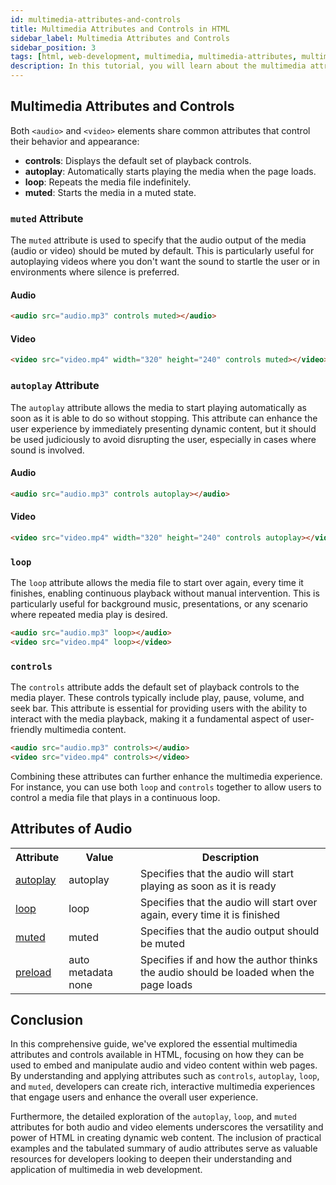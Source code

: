 ```yaml
---
id: multimedia-attributes-and-controls
title: Multimedia Attributes and Controls in HTML
sidebar_label: Multimedia Attributes and Controls
sidebar_position: 3
tags: [html, web-development, multimedia, multimedia-attributes, multimedia-controls]
description: In this tutorial, you will learn about the multimedia attributes and controls available in HTML for embedding audio and video content in your web pages.
---
```

## Multimedia Attributes and Controls

Both `<audio>` and `<video>` elements share common attributes that control their behavior and appearance:

- **controls**: Displays the default set of playback controls.
- **autoplay**: Automatically starts playing the media when the page loads.
- **loop**: Repeats the media file indefinitely.
- **muted**: Starts the media in a muted state.



### `muted` Attribute

The `muted` attribute is used to specify that the audio output of the media (audio or video) should be muted by default. This is particularly useful for autoplaying videos where you don't want the sound to startle the user or in environments where silence is preferred.

#### Audio

```html
<audio src="audio.mp3" controls muted></audio>
```

#### Video

```html
<video src="video.mp4" width="320" height="240" controls muted></video>
```


### `autoplay` Attribute

The `autoplay` attribute allows the media to start playing automatically as soon as it is able to do so without stopping. This attribute can enhance the user experience by immediately presenting dynamic content, but it should be used judiciously to avoid disrupting the user, especially in cases where sound is involved.

#### Audio

```html
<audio src="audio.mp3" controls autoplay></audio>
```

#### Video

```html
<video src="video.mp4" width="320" height="240" controls autoplay></video>
```

### `loop`

The `loop` attribute allows the media file to start over again, every time it finishes, enabling continuous playback without manual intervention. This is particularly useful for background music, presentations, or any scenario where repeated media play is desired.

```html
<audio src="audio.mp3" loop></audio>
<video src="video.mp4" loop></video>
```

### `controls`

The `controls` attribute adds the default set of playback controls to the media player. These controls typically include play, pause, volume, and seek bar. This attribute is essential for providing users with the ability to interact with the media playback, making it a fundamental aspect of user-friendly multimedia content.

```html
<audio src="audio.mp3" controls></audio>
<video src="video.mp4" controls></video>
```

Combining these attributes can further enhance the multimedia experience. For instance, you can use both `loop` and `controls` together to allow users to control a media file that plays in a continuous loop.

## Attributes of Audio

<table>
  <tbody>
    <tr>
        <th>Attribute</th>
        <th>Value</th>
        <th>Description</th>
    </tr>
    <tr>
        <td><a href="/docs/html/multimedia/multimedia-attributes-and-controls#autoplay-attribute">autoplay</a></td>
        <td>autoplay</td>
        <td>Specifies that the audio will start playing as soon as it is ready</td>
    </tr>
    <tr>
        <td><a href="/docs/html/multimedia/multimedia-attributes-and-controls#loop">loop</a></td>
        <td>loop</td>
        <td>Specifies that the audio will start over again, every time it is finished</td>
    </tr>
    <tr>
        <td><a href="/docs/html/multimedia/multimedia-attributes-and-controls#muted-attribute">muted</a></td>
        <td>muted</td>
        <td>Specifies that the audio output should be muted</td>
    </tr>
    <tr>
        <td><a href="/docs/html/multimedia/multimedia-attributes-and-controls#autoplay-attribute">preload</a></td>
        <td>auto metadata none</td>
    <td>Specifies if and how the author thinks the audio should be loaded when the page loads</td>
    </tr>
    </tbody>
</table>

## Conclusion

In this comprehensive guide, we've explored the essential multimedia attributes and controls available in HTML, focusing on how they can be used to embed and manipulate audio and video content within web pages. By understanding and applying attributes such as `controls`, `autoplay`, `loop`, and `muted`, developers can create rich, interactive multimedia experiences that engage users and enhance the overall user experience.

Furthermore, the detailed exploration of the `autoplay`, `loop`, and `muted` attributes for both audio and video elements underscores the versatility and power of HTML in creating dynamic web content. The inclusion of practical examples and the tabulated summary of audio attributes serve as valuable resources for developers looking to deepen their understanding and application of multimedia in web development.